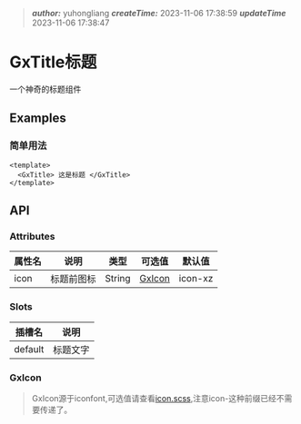 > **_author:_** yuhongliang **_createTime:_** 2023-11-06 17:38:59 **_updateTime_** 2023-11-06 17:38:47

# GxTitle标题

一个神奇的标题组件

## Examples

### 简单用法

```vue
<template>
  <GxTitle> 这是标题 </GxTitle>
</template>
```

## API

### <a name="Attributes">Attributes</a>

| 属性名 | 说明       | 类型   | 可选值            | 默认值  |
| ------ | ---------- | ------ | ----------------- | ------- |
| icon   | 标题前图标 | String | [GxIcon](#GxIcon) | icon-xz |

### <a name="Slots">Slots</a>

| 插槽名  | 说明     |
| ------- | -------- |
| default | 标题文字 |

### <a name="GxIcon">GxIcon</a>

> GxIcon源于iconfont,可选值请查看[icon.scss](../icon.scss),注意icon-这种前缀已经不需要传递了。

